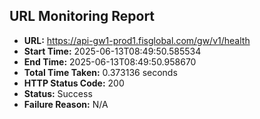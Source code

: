 ## URL Monitoring Report

- **URL:** https://api-gw1-prod1.fisglobal.com/gw/v1/health
- **Start Time:** 2025-06-13T08:49:50.585534
- **End Time:** 2025-06-13T08:49:50.958670
- **Total Time Taken:** 0.373136 seconds
- **HTTP Status Code:** 200
- **Status:** Success
- **Failure Reason:** N/A
